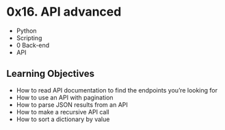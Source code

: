 # 0x16. API advanced
- Python
- Scripting
- 0 Back-end
- API

## Learning Objectives

- How to read API documentation to find the endpoints you’re looking for
- How to use an API with pagination
- How to parse JSON results from an API
- How to make a recursive API call
- How to sort a dictionary by value

